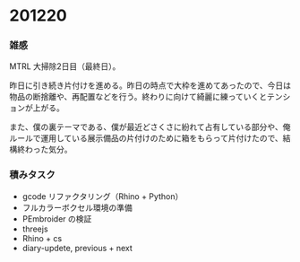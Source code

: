 # 201220  

### 雑感  

MTRL 大掃除2日目（最終日）。  

昨日に引き続き片付けを進める。昨日の時点で大枠を進めてあったので、今日は物品の断捨離や、再配置などを行う。終わりに向けて綺麗に練っていくとテンションが上がる。  

また、僕の裏テーマである、僕が最近どさくさに紛れて占有している部分や、俺ルールで運用している展示備品の片付けのために箱をもらって片付けたので、結構終わった気分。  

### 積みタスク  

- gcode リファクタリング（Rhino + Python）  
- フルカラーボクセル環境の準備  
- PEmbroider の検証  
- threejs  
- Rhino + cs  
- diary-updete, previous + next  
